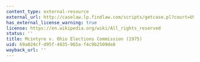 ```yaml
---
content_type: external-resource
external_url: http://caselaw.lp.findlaw.com/scripts/getcase.pl?court=US&vol=000&invol=U10296
has_external_license_warning: true
license: https://en.wikipedia.org/wiki/All_rights_reserved
status: ''
title: Mcintyre v. Ohio Elections Commission (1975)
uid: 69a024cf-d95f-4035-965a-f4c9b2509de8
wayback_url: ''
---
```

